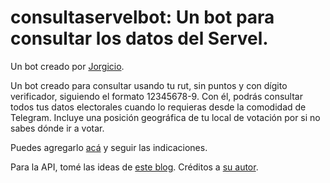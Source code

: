 consultaservelbot: Un bot para consultar los datos del Servel.
==============================================================

Un bot creado por [Jorgicio](http://www.jorgicio.net).

Un bot creado para consultar usando tu rut, sin puntos y con dígito verificador, siguiendo el formato 12345678-9.
Con él, podrás consultar todos tus datos electorales cuando lo requieras desde la comodidad de Telegram.
Incluye una posición geográfica de tu local de votación por si no sabes dónde ir a votar.

Puedes agregarlo [acá](https://t.me/consultaservel_bot) y seguir las indicaciones.

Para la API, tomé las ideas de [este blog](https://ignacio.wtf/blog/servelapi/). Créditos a [su autor](https://ignacio.wtf).
